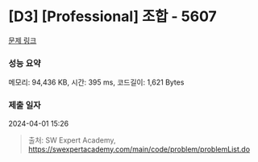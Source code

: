 # [D3] [Professional] 조합 - 5607 

[문제 링크](https://swexpertacademy.com/main/code/problem/problemDetail.do?contestProbId=AWXGKdbqczEDFAUo) 

### 성능 요약

메모리: 94,436 KB, 시간: 395 ms, 코드길이: 1,621 Bytes

### 제출 일자

2024-04-01 15:26



> 출처: SW Expert Academy, https://swexpertacademy.com/main/code/problem/problemList.do